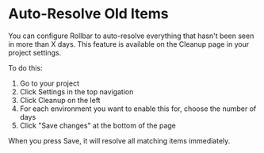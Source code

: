 # Auto-Resolve Old Items

You can configure Rollbar to auto-resolve everything that hasn't been seen in more than X days. This feature is available on the Cleanup page in your project settings. 

To do this:

1. Go to your project
2. Click Settings in the top navigation
3. Click Cleanup on the left
4. For each environment you want to enable this for, choose the number of days
5. Click "Save changes" at the bottom of the page

When you press Save, it will resolve all matching items immediately.
